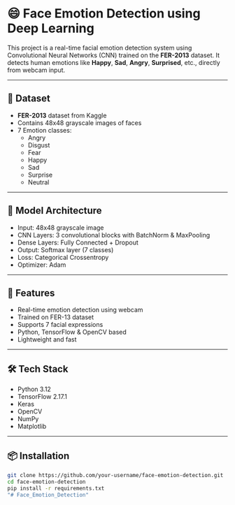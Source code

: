 # 😄 Face Emotion Detection using Deep Learning

This project is a real-time facial emotion detection system using Convolutional Neural Networks (CNN) trained on the **FER-2013** dataset. It detects human emotions like **Happy**, **Sad**, **Angry**, **Surprised**, etc., directly from webcam input.

---

## 📂 Dataset

- **FER-2013** dataset from Kaggle
- Contains 48x48 grayscale images of faces
- 7 Emotion classes:
  - Angry
  - Disgust
  - Fear
  - Happy
  - Sad
  - Surprise
  - Neutral

---

## 🧠 Model Architecture

- Input: 48x48 grayscale image
- CNN Layers: 3 convolutional blocks with BatchNorm & MaxPooling
- Dense Layers: Fully Connected + Dropout
- Output: Softmax layer (7 classes)
- Loss: Categorical Crossentropy
- Optimizer: Adam

---

## 🚀 Features

- Real-time emotion detection using webcam
- Trained on FER-13 dataset
- Supports 7 facial expressions
- Python, TensorFlow & OpenCV based
- Lightweight and fast

---

## 🛠️ Tech Stack

- Python 3.12
- TensorFlow 2.17.1
- Keras
- OpenCV
- NumPy
- Matplotlib

---

## 📦 Installation

```bash
git clone https://github.com/your-username/face-emotion-detection.git
cd face-emotion-detection
pip install -r requirements.txt
"# Face_Emotion_Detection" 
